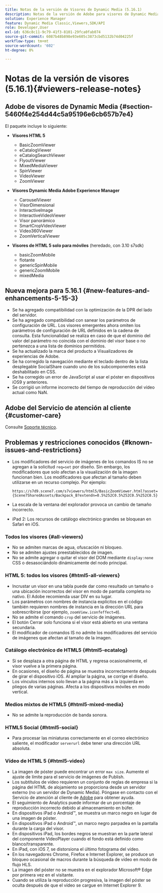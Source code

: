 ```yaml
---
title: Notas de la versión de Visores de Dynamic Media (5.16.1)
description: Notas de la versión de Adobe para visores de Dynamic Media.
solution: Experience Manager
feature: Dynamic Media Classic,Viewers,SDK/API
role: Developer,User
exl-id: 636c8c11-9c79-41f3-8101-29fca0fab074
source-git-commit: 6087b48b898e93e605c3873cbd5132b74d04225f
workflow-type: tm+mt
source-wordcount: '602'
ht-degree: 0%

---
```


# Notas de la versión de visores (5.16.1){#viewers-release-notes}

<!-- Updated April 06, 2021 for the 5.16.1 release-->

<!-- hide: yes
hidefromtoc: yes-->

<!-- robots: noindex
googlebot: noindex -->

## Adobe de visores de Dynamic Media {#section-5460f4e254d44c5a95196e6cb657b7e4}

El paquete incluye lo siguiente:

* **Visores HTML 5**

   * BasicZoomViewer
   * eCatalogViewer
   * eCatalogSearchViewer
   * FlyoutViewer
   * MixedMediaViewer
   * SpinViewer
   * VideoViewer
   * ZoomViewer

* **Visores Dynamic Media Adobe Experience Manager**

   * CarouselViewer
   * VisorDimensional
   * InteractiveImage
   * InteractiveVideoViewer
   * Visor panorámico
   * SmartCropVideoViewer
   * Video360Viewer
   * ZoomVerticalViewer

* **Visores de HTML 5 solo para móviles** (heredado, con 3.10 s7sdk)

   * basicZoomMobile
   * flotante
   * genericSpinMobile
   * genericZoomMobile
   * mixedMedia

## Nueva mejora para 5.16.1 {#new-features-and-enhancements-5-15-3}

* Se ha agregado compatibilidad con la optimización de la DPR del lado del servidor.
* Se ha agregado compatibilidad con sanear los parámetros de configuración de URL. Los visores emergentes ahora omiten los parámetros de configuración de URL definidos en la cadena de consulta. Esta funcionalidad se realiza en caso de que el dominio del valor del parámetro no coincida con el dominio del visor base o no pertenezca a una lista de dominios permitidos.
* Se ha actualizado la marca del producto a Visualizadores de experiencias de Adobe.
* Se ha corregido la navegación mediante el teclado dentro de la lista desplegable SocialShare cuando uno de los subcomponentes está deshabilitado en CSS.
* Se ha corregido un error de JavaScript al usar el póster en dispositivos iOS9 y anteriores.
* Se corrigió un informe incorrecto del tiempo de reproducción del vídeo actual como NaN.<!--  (CQ-4310148) -->

## Adobe del Servicio de atención al cliente {#customer-care}

Consulte [Soporte técnico](https://experienceleague.adobe.com/docs/dynamic-media-classic/using/intro/support.html?lang=es#intro).

## Problemas y restricciones conocidos {#known-issues-and-restrictions}

* Los modificadores del servicio de imágenes de los comandos IS no se agregan a la solicitud `req=set` por diseño. Sin embargo, los modificadores que solo afectan a la visualización de la imagen funcionan bien. Los modificadores que afectan al tamaño deben utilizarse en un recurso complejo. Por ejemplo:

  `https://s7d9.scene7.com/s7viewers/html5/BasicZoomViewer.html?asset= {Scene7SharedAssets/Backpack_B?extendn=0.5%252C0.5%252C0.5%252C0.5}`

* La escala de la ventana del explorador provoca un cambio de tamaño incorrecto.
* iPad 2: Los recursos de catálogo electrónico grandes se bloquean en Safari en iOS.

### Todos los visores {#all-viewers}

* No se admiten marcas de agua, ofuscación ni bloqueo.
* No se admiten ajustes preestablecidos de imagen.
* No se admite agregar o quitar el visor del DOM mediante `display:none` CSS o desasociándolo dinámicamente del nodo principal.

### HTML 5: todos los visores {#html5-all-viewers}

* Incrustar un visor en una tabla puede dar como resultado un tamaño o una ubicación incorrectos del visor en modo de pantalla completa no nativo. El Adobe recomienda usar DIV en su lugar.
* Los parámetros con nombres de instancia explícitos en el código también requieren nombres de instancia en la dirección URL para sobrescribirse (por ejemplo, `zoomView.iconfeffect=0`).
* No se admite el comando `crop` del servicio de imágenes.
* El botón Cerrar solo funciona si el visor está abierto en una ventana secundaria.
* El modificador de comandos IS no admite los modificadores del servicio de imágenes que afectan al tamaño de la imagen.

### Catálogo electrónico de HTML5 {#html5-ecatalog}

* Si se desplaza a otra página de HTML y regresa ocasionalmente, el visor vuelve a la primera página.
* En ocasiones, el diseño de página se muestra incorrectamente después de girar el dispositivo iOS. Al ampliar la página, se corrige el diseño.
* Los vínculos internos solo llevan a la página más a la izquierda en pliegos de varias páginas. Afecta a los dispositivos móviles en modo vertical.

### Medios mixtos de HTML5 {#html5-mixed-media}

* No se admite la reproducción de banda sonora.

### HTML5 Social {#html5-social}

* Para procesar las miniaturas correctamente en el correo electrónico saliente, el modificador `serverurl` debe tener una dirección URL absoluta.

### Vídeo de HTML 5 {#html5-video}

* La imagen de póster puede encontrar un error `max size`. Aumente el ajuste de límite para el servicio de imágenes de Publish.
* Los subtítulos de vídeo requieren un conjunto de reglas de empresa si la página del HTML de alojamiento se proporciona desde un servidor externo (no un servidor de Dynamic Media). Póngase en contacto con el Servicio de atención al cliente de [Adobe](https://experienceleague.adobe.com/docs/dynamic-media-classic/using/intro/support.html?lang=es#intro) para obtener ayuda.
* El seguimiento de Analytics puede informar de un porcentaje de reproducción incorrecto debido al almacenamiento en búfer.
* En dispositivos iPad o Android™, se muestra un marco negro en lugar de una imagen de póster.
* En dispositivos iPad o Android™, un marco negro parpadea en la pantalla durante la carga del visor.
* En dispositivos iPad, los bordes negros se muestran en la parte lateral del componente VideoPlayer cuando el fondo está definido como blanco/transparente.
* En iPad, con iOS 7, se distorsiona el último fotograma del vídeo.
* En los navegadores Chrome, Firefox e Internet Explorer, se produce un bloqueo ocasional de macros durante la búsqueda de vídeo en modo de flujo HLS.
* La imagen del póster no se muestra en el explorador Microsoft® Edge por primera vez en el visitante.
* Cuando se utiliza la reproducción progresiva, la imagen del póster se oculta después de que el vídeo se cargue en Internet Explorer 9.

